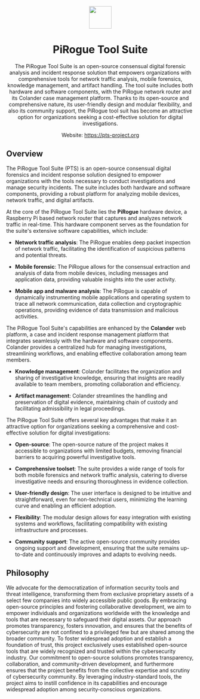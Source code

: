 <div align="center">
<img width="60px" src="https://pts-project.org/android-chrome-512x512.png">
<h1>PiRogue Tool Suite</h1>
<p>
The PiRogue Tool Suite is an open-source consensual digital forensic analysis and incident response solution that empowers organizations with comprehensive tools for network traffic analysis, mobile forensics, knowledge management, and artifact handling. The tool suite includes both hardware and software components, with the PiRogue network router and its Colander case management platform. Thanks to its open-source and comprehensive nature, its user-friendly design and modular flexibility, and also its community support, the PiRogue tool suit has become an attractive option for organizations seeking a cost-effective solution for digital investigations.
</p>
<p>
Website: <a href="https://pts-project.org" alt="PiRogue Tool Suite website">https://pts-project.org</a>
</p>
</div>


## Overview 
The PiRogue Tool Suite (PTS) is an open-source consensual digital forensics and incident response solution designed to empower organizations with the tools necessary to conduct investigations and manage security incidents. The suite includes both hardware and software components, providing a robust platform for analyzing mobile devices, network traffic, and digital artifacts.

At the core of the PiRogue Tool Suite lies the **PiRogue** hardware device, a Raspberry Pi based network router that captures and analyzes network traffic in real-time. This hardware component serves as the foundation for the suite's extensive software capabilities, which include:

* **Network traffic analysis**: The PiRogue enables deep packet inspection of network traffic, facilitating the identification of suspicious patterns and potential threats.

* **Mobile forensic**: The PiRogue allows for the consensual extraction and analysis of data from mobile devices, including messages and application data, providing valuable insights into the user activity.

* **Mobile app and malware analysis**: The PiRogue is capable of dynamically instrumenting mobile applications and operating system to trace all network communication, data collection and cryptographic operations, providing evidence of data transmission and malicious activities.

The PiRogue Tool Suite's capabilities are enhanced by the **Colander** web platform, a case and incident response management platform that integrates seamlessly with the hardware and software components. Colander provides a centralized hub for managing investigations, streamlining workflows, and enabling effective collaboration among team members.

* **Knowledge management**: Colander facilitates the organization and sharing of investigative knowledge, ensuring that insights are readily available to team members, promoting collaboration and efficiency.

* **Artifact management**: Colander streamlines the handling and preservation of digital evidence, maintaining chain of custody and facilitating admissibility in legal proceedings.

The PiRogue Tool Suite offers several key advantages that make it an attractive option for organizations seeking a comprehensive and cost-effective solution for digital investigations:

* **Open-source**: The open-source nature of the project makes it accessible to organizations with limited budgets, removing financial barriers to acquiring powerful investigative tools.

* **Comprehensive toolset**: The suite provides a wide range of tools for both mobile forensics and network traffic analysis, catering to diverse investigative needs and ensuring thoroughness in evidence collection.

* **User-friendly design**: The user interface is designed to be intuitive and straightforward, even for non-technical users, minimizing the learning curve and enabling an efficient adoption.

* **Flexibility**: The modular design allows for easy integration with existing systems and workflows, facilitating compatibility with existing infrastructure and processes.

* **Community support**: The active open-source community provides ongoing support and development, ensuring that the suite remains up-to-date and continuously improves and adapts to evolving needs.

## Philosophy
We advocate for the democratization of information security tools and threat intelligence, transforming them from exclusive proprietary assets of a select few companies into widely accessible public goods. By embracing open-source principles and fostering collaborative development, we aim to empower individuals and organizations worldwide with the knowledge and tools that are necessary to safeguard their digital assets. Our approach promotes transparency, fosters innovation, and ensures that the benefits of cybersecurity are not confined to a privileged few but are shared among the broader community. To foster widespread adoption and establish a foundation of trust, this project exclusively uses established open-source tools that are widely recognized and trusted within the cybersecurity industry. Our commitment to open-source solutions promotes transparency, collaboration, and community-driven development, and furthermore ensures that the project benefits from the collective expertise and scrutiny of cybersecurity community. By leveraging industry-standard tools, the project aims to instill confidence in its capabilities and encourage widespread adoption among security-conscious organizations.